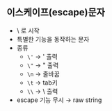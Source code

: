 ## 이스케이프(escape)문자

- \ 로 시작
- 특별한 기능을 동작하는 문자
- 종류
    - `\'` → ' 출력
    - `\"` → " 출력
    - `\n` → 줄바꿈
    - `\t` → tab키
    - `\\` → \ 출력
- escape 기능 무시 → raw string